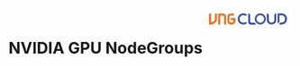 <div style="float: right;"><img src="../../images/01.png" width="160px" /></div><br>


# NVIDIA GPU NodeGroups
